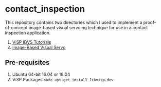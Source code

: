 # contact_inspection

This repository contains two directories which I used to implement a proof-of-concept image-based visual servoing technique for use in a contact inspection application.
1. [ViSP IBVS Tutorials](https://github.com/joshliu11/contact_inspection/tree/master/ibvs)
2. [Image-Based Visual Servo](https://github.com/joshliu11/contact_inspection/tree/master/visual_servo)

## Pre-requisites
1. Ubuntu 64-bit 16.04 or 18.04
2. ViSP Packages `sudo apt-get install libvisp-dev`